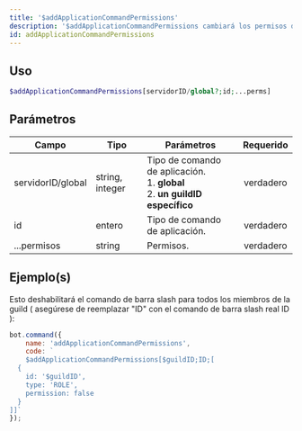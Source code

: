 ```yaml
---
title: '$addApplicationCommandPermissions'
description: '$addApplicationCommandPermissions cambiará los permisos de un comando slash.'
id: addApplicationCommandPermissions
---
```


## Uso

```php
$addApplicationCommandPermissions[servidorID/global?;id;...perms]
```

## Parámetros

| Campo             | Tipo            | Parámetros                                                                                        | Requerido |
| ----------------- | --------------- | ------------------------------------------------------------------------------------------------- |:---------:|
| servidorID/global | string, integer | Tipo de comando de aplicación. <br/> 1. **global** <br/> 2. **un guildID específico** | verdadero |
| id                | entero          | Tipo de comando de aplicación.                                                                    | verdadero |
| ...permisos       | string          | Permisos.                                                                                         | verdadero |

## Ejemplo(s)

Esto deshabilitará el comando de barra slash para todos los miembros de la guild ( asegúrese de reemplazar "ID" con el comando de barra slash real ID ):

```javascript
bot.command({
    name: 'addApplicationCommandPermissions',
    code: `
    $addApplicationCommandPermissions[$guildID;ID;[
  {
    id: '$guildID',
    type: 'ROLE',
    permission: false
  }
]]`
});
```
